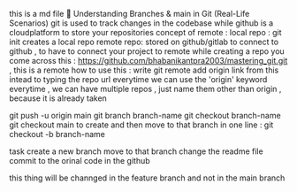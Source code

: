 this is a md file
🌱 Understanding Branches & main in Git (Real-Life Scenarios)
git is used to track changes in the codebase
while github is a cloudplatform to store your repositories
concept of remote :
local repo : git init creates a local repo
remote repo: stored on github/gitlab
to connect to github , to have to connect your project to remote
while creating a repo you come across this : https://github.com/bhabanikantpra2003/mastering_git.git , this is a remote
how to use this : write git remote add origin link
from this intead to typing the repo url everytime we can use the 'origin' keyword everytime , we can have multiple repos , just name them other than origin , because it is already taken

git push -u origin main
git branch branch-name
git checkout branch-name
git checkout main
to create and then move to that branch in one line : git checkout -b branch-name

task
create a new branch
move to that branch
change the readme file
commit to the orinal code in the github

this thing will be channged in the feature branch and not in the main branch
